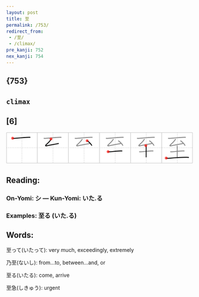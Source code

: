 ```yaml
---
layout: post
title: 至
permalink: /753/
redirect_from:
 - /至/
 - /climax/
pre_kanji: 752
nex_kanji: 754
---
```


## {753}

## `climax`

## [6]

<div class="stroke"><img src="../images/E887B3.png" /></div>

## Reading:

### On-Yomi: シ &mdash; Kun-Yomi: いた.る

### Examples: 至る (いた.る)

## Words:

至って(いたって): very much, exceedingly, extremely

乃至(ないし): from...to, between...and, or

至る(いたる): come, arrive

至急(しきゅう): urgent
